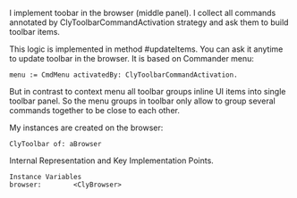 I implement toobar in the browser (middle panel).
I collect all commands annotated by ClyToolbarCommandActivation strategy and ask them to build toolbar items.

This logic is implemented in method #updateItems. You can ask it anytime to update toolbar in the browser.
It is based on Commander menu:

	menu := CmdMenu activatedBy: ClyToolbarCommandActivation.

But in contrast to context menu all toolbar groups inline UI items into single toolbar panel.
So the menu groups in toolbar only allow to group several commands together to be close to each other. 

My instances are created on the browser: 

	ClyToolbar of: aBrowser
	 
Internal Representation and Key Implementation Points.

    Instance Variables
	browser:		<ClyBrowser>
